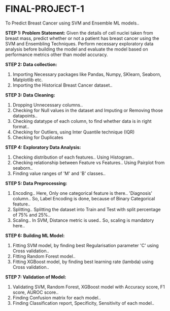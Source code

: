 # FINAL-PROJECT-1
To Predict Breast Cancer using SVM and Ensemble ML models..

**STEP 1: Problem Statement:**
  Given the details of cell nuclei taken from breast mass, predict whether or not a patient
  has breast cancer using the SVM and Ensembling Techniques. Perform necessary exploratory
  data analysis before building the model and evaluate the model based on performance
  metrics other than model accuracy.
  
**STEP 2: Data collection:**
  1. Importing Necessary packages like Pandas, Numpy, SKlearn, Seaborn, Matplotlib etc.
  2. Importing the Historical Breast Cancer dataset..
  
**STEP 3: Data Cleaning:**
  1. Dropping Unnecessary columns..
  2. Checking for Null values in the dataset and Imputing or Removing those datapoints..
  3. Checking datatype of each column, to find whether data is in right format..
  4. Checking for Outliers, using Inter Quantile technique (IQR)
  5. Checking for Duplicates

**STEP 4: Exploratory Data Analysis:**
  1. Checking distribution of each features.. Using Histogram..
  2. Checking relationship between Feature vs Features.. Using Pairplot from seaborn..
  3. Finding value ranges of 'M' and 'B' classes..

**STEP 5: Data Preprocessing:**
  1. Encoding.. Here, Only one categorical feature is there.. 'Diagnosis' column.. So, Label Encoding is done, because of Binary Categorical feature..
  2. Splitting.. Splitting the dataset into Train and Test with split percentage of 75% and 25%..
  3. Scaling.. In SVM, Distance metric is used.. So, scaling is mandatory here..

**STEP 6: Building ML Model:**
  1. Fitting SVM model, by finding best Regularisation parameter 'C' using Cross validation..
  2. Fitting Random Forest model..
  3. Fitting XGBoost model, by finding best learning rate (lambda) using Cross validation..

**STEP 7: Validation of Model:**
  1. Validating SVM, Random Forest, XGBoost model with Accuracy score, F1 score, AUROC score..
  2. Finding Confusion matrix for each model..
  3. Finding Classification report, Specificity, Sensitivity of each model..
